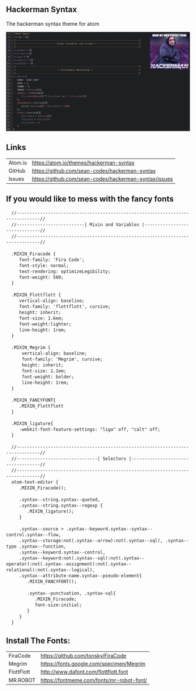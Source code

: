 ## Hackerman Syntax

The hackerman syntax theme for atom

![A screenshot of your theme](https://raw.githubusercontent.com/sean-codes/hackerman-syntax/master/example.png?v=5)

## Links

|         |                                                       |
|---------|-------------------------------------------------------|
| Atom.io | https://atom.io/themes/hackerman-syntax               |
| GitHub  | https://github.com/sean-codes/hackerman-syntax        |
| Issues  | https://github.com/sean-codes/hackerman-syntax/issues |

## If you would like to mess with the fancy fonts
      //-------------------------------------------------------------------------------//
      //--------------------------| Mixin and Variables |------------------------------//
      //-------------------------------------------------------------------------------//

      .MIXIN_Firacode {
         font-family: 'Fira Code';
         font-style: normal;
         text-rendering: optimizeLegibility;
         font-weight: 500;
      }

      .MIXIN_Flottflott {
         vertical-align: baseline;
         font-family: 'flottflott', cursive;
         height: inherit;
         font-size: 1.6em;
         font-weight:lighter;
         line-height: 1rem;
      }

      .MIXIN_Megrim {
          vertical-align: baseline;
          font-family: 'Megrim', cursive;
          height: inherit;
          font-size: 1.1em;
          font-weight: bolder;
          line-height: 1rem;
      }

      .MIXIN_FANCYFONT{
         .MIXIN_Flottflott
      }

      .MIXIN_ligature{
         -webkit-font-feature-settings: "liga" off, "calt" off;
      }

      //-------------------------------------------------------------------------------//
      //-------------------------------| Selectors |-----------------------------------//
      //-------------------------------------------------------------------------------//
      atom-text-editor {
         .MIXIN_Firacode();

         .syntax--string.syntax--quoted,
         .syntax--string.syntax--regexp {
            .MIXIN_ligature();
         }

         .syntax--source > .syntax--keyword.syntax--syntax--control.syntax--flow,
         .syntax--storage:not(.syntax--arrow):not(.syntax--sql), .syntax--type .syntax--function,
         .syntax--keyword.syntax--control,
         .syntax--keyword:not(.syntax--sql):not(.syntax--operator):not(.syntax--assignment):not(.syntax--relational):not(.syntax--logical),
         .syntax--attribute-name.syntax--pseudo-element{
            .MIXIN_FANCYFONT();

            .syntax--punctuation, .syntax-sql{
               .MIXIN_Firacode;
               font-size:initial;
            }
         }
      }


## Install The Fonts:

|            |                                                       |
|------------|-------------------------------------------------------|
|  FiraCode  | https://github.com/tonsky/FiraCode                    |
|   Megrim   | https://fonts.google.com/specimen/Megrim              |
| FlottFlott | http://www.dafont.com/flottflott.font                 |
|  MR.ROBOT  | https://fontmeme.com/fonts/mr-robot-font/             |
